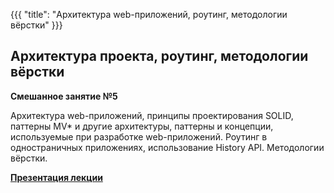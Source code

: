 {{{
	"title": "Архитектура web-приложений, роутинг, методологии вёрстки"
}}}

## Архитектура проекта, роутинг, методологии вёрстки
__Смешанное занятие №5__

Архитектура web-приложений, принципы проектирования SOLID, паттерны MV* и другие архитектуры, паттерны и концепции, используемые при разработке web-приложений. Роутинг в одностраничных приложениях, использование History API. Методологии вёрстки.

__[Презентация лекции](/slides/s5)__

